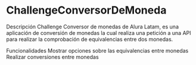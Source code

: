 # ChallengeConversorDeMoneda

Descripción
Challenge Conversor de monedas de Alura Latam,
es una aplicación de conversión de monedas 
la cual realiza una petición a una API 
para realizar la comprobación de equivalencias entre dos monedas.


Funcionalidades
Mostrar opciones sobre las equivalencias entre monedas
Realizar conversiones entre monedas
